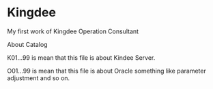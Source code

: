 # Kingdee
My first work of Kingdee Operation Consultant


About Catalog

K01...99 is mean that this file is about Kindee Server.

O01...99 is mean that this file is about Oracle something like parameter adjustment and so on.
